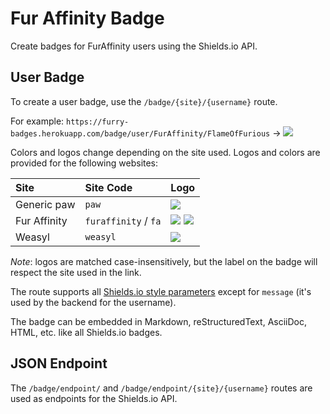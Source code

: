 # Fur Affinity Badge

Create badges for FurAffinity users using the Shields.io API.

## User Badge

To create a user badge, use the `/badge/{site}/{username}` route.

For example: `https://furry-badges.herokuapp.com/badge/user/FurAffinity/FlameOfFurious`
-> [![](https://furry-badges.herokuapp.com/badge/user/FurAffinity/FlameOfFurious)](https://furry-badges.herokuapp.com/badge/user/FurAffinity/FlameOfFurious)

Colors and logos change depending on the site used. Logos and colors are provided for the following websites:

| Site         | Site Code            | Logo                                                                                                                           |
|:-------------|:---------------------|:-------------------------------------------------------------------------------------------------------------------------------|
| Generic paw  | `paw`                | ![](https://furry-badges.herokuapp.com/badge/user/Paw/Logo)                                                                    |
| Fur Affinity | `furaffinity` / `fa` | ![](https://furry-badges.herokuapp.com/badge/user/FurAffinity/Logo) ![](https://furry-badges.herokuapp.com/badge/user/FA/Logo) |
| Weasyl       | `weasyl`             | ![](https://furry-badges.herokuapp.com/badge/user/Weasyl/Logo)                                                                 |

_Note_: logos are matched case-insensitively, but the label on the badge will respect the site used in the link.

The route supports all [Shields.io style parameters](https://shields.io/#styles) except for `message` (it's used by the
backend for the username).

The badge can be embedded in Markdown, reStructuredText, AsciiDoc, HTML, etc. like all Shields.io badges.

## JSON Endpoint

The `/badge/endpoint/` and `/badge/endpoint/{site}/{username}` routes are used as endpoints for the Shields.io API.

